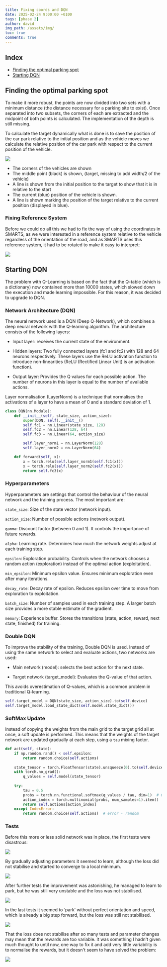 ```yaml
---
title: Fixing coords and DQN
date: 2025-02-24 9:00:00 +0100
tags: [phase 2]
author: david
img_path: /assets/img/
toc: true
comments: true
---
```


## Index

- [Finding the optimal parking spot](#finding-the-optimal-parking-spot)
- [Starting DQN](#starting-dqn)


## Finding the optimal parking spot

To make it more robust, the points are now divided into two sets with a minimum distance (the distance necessary for a parking site to exist). Once separated into two subsets, the corners of each are extracted and the midpoint of both points is calculated. The implementation of the depth is still missing.


To calculate the target dynamically what is done is to save the position of the car park relative to the initial position and as the vehicle moves we calculate the relative position of the car park with respect to the current position of the vehicle. 

![](Sitio_2.png)

- The corners of the vehicles are shown
- The middle point (black) is shown, (target, missing to add width/2 of the vehicle)
- A line is shown from the initial position to the target to show that it is in relative to the start
- The current (blue) position of the vehicle is shown.
- A line is shown marking the position of the target relative to the current position (displayed in blue).

### Fixing Reference System

Before we could do all this we had to fix the way of using the coordinates in SMARTS, as we were interested in a reference system relative to the vehicle regardless of the orientation of the road, and as SMARTS uses this reference system, it had to be rotated to make it easy to interpret:

![](SR_Smarts.png)

## Starting DQN

The problem with Q-Learning is based on the fact that the Q-table (which is a dictionary) now contained more than 10000 states, which slowed down the execution and made learning impossible. For this reason, it was decided to upgrade to DQN.

### Network Architecture (DQN)

The neural network used is a DQN (Deep Q-Network), which combines a deep neural network with the Q-learning algorithm. The architecture consists of the following layers:

- Input layer: receives the current state of the environment.

- Hidden layers: Two fully connected layers (fc1 and fc2) with 128 and 64 neurons respectively. These layers use the ReLU activation function to introduce non-linearities (ReLU (Rectified Linear Unit) is an activation function).

- Output layer: Provides the Q values for each possible action. The number of neurons in this layer is equal to the number of available actions.

Layer normalisation (LayerNorm) is a technique that normalises the activations of a layer to have a mean of 0 and a standard deviation of 1.

```python
class DQN(nn.Module):
    def __init__(self, state_size, action_size):
        super(DQN, self).__init__()
        self.fc1 = nn.Linear(state_size, 128)
        self.fc2 = nn.Linear(128, 64)
        self.fc3 = nn.Linear(64, action_size)

        self.layer_norm1 = nn.LayerNorm(128)
        self.layer_norm2 = nn.LayerNorm(64)

    def forward(self, x):
        x = torch.relu(self.layer_norm1(self.fc1(x)))
        x = torch.relu(self.layer_norm2(self.fc2(x)))
        return self.fc3(x)
```

### Hyperparameters

Hyperparameters are settings that control the behaviour of the neural network and the training process. The most important are:

`state_size`: Size of the state vector (network input).

`action_size`: Number of possible actions (network output).

`gamma`: Discount factor (between 0 and 1). It controls the importance of future rewards.

`alpha`: Learning rate. Determines how much the network weights adjust at each training step.

`epsilon`: Exploration probability. Controls when the network chooses a random action (exploration) instead of the optimal action (exploitation).

`min_epsilon`: Minimum epsilon value. Ensures minimum exploration even after many iterations.

`decay_rate`: Decay rate of epsilon. Reduces epsilon over time to move from exploration to exploitation.

`batch_size`: Number of samples used in each training step. A larger batch size provides a more stable estimate of the gradient.

`memory`: Experience buffer. Stores the transitions (state, action, reward, next state, finished) for training.



### Double DQN

To improve the stability of the training, Double DQN is used. Instead of using the same network to select and evaluate actions, two networks are used:

- Main network (model): selects the best action for the next state.

- Target network (target_model): Evaluates the Q-value of that action.

This avoids overestimation of Q-values, which is a common problem in traditional Q-learning.

```python
self.target_model = DQN(state_size, action_size).to(self.device)
self.target_model.load_state_dict(self.model.state_dict())
```

### SoftMax Update

Instead of copying the weights from the main grid to the target grid all at once, a soft update is performed. This means that the weights of the target network are updated gradually at each step, using a `tau` mixing factor.

```python
def act(self, state):
    if np.random.rand() < self.epsilon:
        return random.choice(self.actions)
    
    state_tensor = torch.FloatTensor(state).unsqueeze(0).to(self.device)
    with torch.no_grad():
        q_values = self.model(state_tensor)
    
    try:
        tau = 0.5
        probs = torch.nn.functional.softmax(q_values / tau, dim=1)  # Q - probs
        action_index = torch.multinomial(probs, num_samples=1).item()
        return self.actions[action_index]
    except IndexError:
        return random.choice(self.actions)  # error - random
```

### Tests

Before this more or less solid network was in place, the first tests were disastrous:

![](plots_dqn/p.png)


By gradually adjusting parameters it seemed to learn, although the loss did not stabilise and started to converge to a local minimum.

![](plots_dqn/p1.png)


After further tests the improvement was astonishing, he managed to learn to park, but he was still very unstable and the loss was not stabilised.

![](plots_dqn/p3.png)


In the last tests it seemed to ‘park’ without perfect orientation and speed, which is already a big step forward, but the loss was still not stabilised.

![](plots_dqn/p4.png)

That the loss does not stabilise after so many tests and parameter changes may mean that the rewards are too variable. It was something I hadn't given much thought to until now, one way to fix it and add very little variability is to normalise the rewards, but it doesn't seem to have solved the problem:

![](plots_dqn/p_norm_.png)